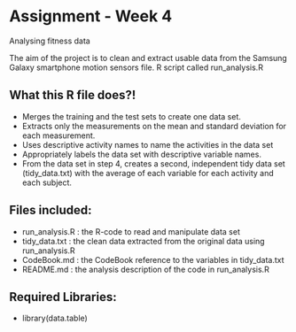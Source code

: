 # Assignment - Week 4
Analysing fitness data

The aim of the project is to clean and extract usable data from the Samsung Galaxy smartphone motion sensors file. R script called run_analysis.R

## What this R file does?!
* Merges the training and the test sets to create one data set.
* Extracts only the measurements on the mean and standard deviation for each measurement.
* Uses descriptive activity names to name the activities in the data set
* Appropriately labels the data set with descriptive variable names.
* From the data set in step 4, creates a second, independent tidy data set (tidy_data.txt) with the average of each variable for each activity and each subject.

## Files included:
* run_analysis.R : the R-code to read and manipulate data set
* tidy_data.txt : the clean data extracted from the original data using run_analysis.R
* CodeBook.md : the CodeBook reference to the variables in tidy_data.txt
* README.md : the analysis description of the code in run_analysis.R

## Required Libraries:

* library(data.table)
